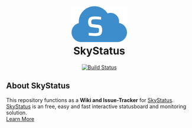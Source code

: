 <h1 align="center">
    <img src="/SkyStatusLogo.svg" width="150" alt="SkyStatus"><br>
    SkyStatus
</h1>

<p align="center">
    <a href="https://github.com/bumbummen99/SkyStatus-Tracker">
        <img src="https://github.com/bumbummen99/SkyStatus/workflows/CI/badge.svg" alt="Build Status">
    </a>
</p>

## About SkyStatus

This repository functions as a **Wiki and Issue-Tracker** for <a href="https://skystatus.eu" target="_BLANK">SkyStatus</a>. <a href="https://skystatus.eu" target="_BLANK">SkyStatus</a> is an free, easy and fast interactive statusboard and monitoring solution.  
<a href="https://skystatus.eu" target="_BLANK">Learn More</a>
